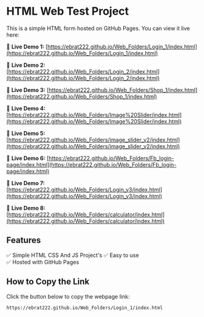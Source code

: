 # HTML Web Test Project  

This is a simple HTML form hosted on GitHub Pages. You can view it live here:  

🔗 **Live Demo 1:** [https://ebrat222.github.io/Web_Folders/Login_1/index.html](https://ebrat222.github.io/Web_Folders/Login_1/index.html)  

🔗 **Live Demo 2:** [https://ebrat222.github.io/Web_Folders/Login_2/index.html](https://ebrat222.github.io/Web_Folders/Login_2/index.html)  

🔗 **Live Demo 3:** [https://ebrat222.github.io/Web_Folders/Shop_1/index.html](https://ebrat222.github.io/Web_Folders/Shop_1/index.html)  

🔗 **Live Demo 4:** [https://ebrat222.github.io/Web_Folders/Image%20Slider/index.html](https://ebrat222.github.io/Web_Folders/Image%20Slider/index.html)

🔗 **Live Demo 5:** [https://ebrat222.github.io/Web_Folders/image_slider_v2/index.html](https://ebrat222.github.io/Web_Folders/image_slider_v2/index.html)

🔗 **Live Demo 6:** [https://ebrat222.github.io/Web_Folders/Fb_login-page/index.html](https://ebrat222.github.io/Web_Folders/Fb_login-page/index.html)

🔗 **Live Demo 7:** [https://ebrat222.github.io/Web_Folders/Login_v3/index.html](https://ebrat222.github.io/Web_Folders/Login_v3/index.html)

🔗 **Live Demo 8:** [https://ebrat222.github.io/Web_Folders/calculator/index.html](https://ebrat222.github.io/Web_Folders/calculator/index.html)


## Features  
✅ Simple HTML CSS And JS Project's
✅ Easy to use  
✅ Hosted with GitHub Pages  

## How to Copy the Link  
Click the button below to copy the webpage link:  

```html
https://ebrat222.github.io/Web_Folders/Login_1/index.html
